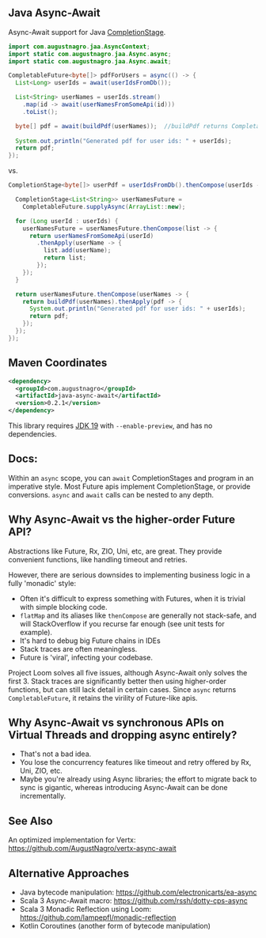 ## Java Async-Await

Async-Await support for Java [CompletionStage](https://download.java.net/java/early_access/loom/docs/api/java.base/java/util/concurrent/CompletionStage.html).

```java
import com.augustnagro.jaa.AsyncContext;
import static com.augustnagro.jaa.Async.async;
import static com.augustnagro.jaa.Async.await;

CompletableFuture<byte[]> pdfForUsers = async(() -> {
  List<Long> userIds = await(userIdsFromDb());

  List<String> userNames = userIds.stream()
    .map(id -> await(userNamesFromSomeApi(id)))
    .toList();

  byte[] pdf = await(buildPdf(userNames));  //buildPdf returns CompletableFuture<byte[]>
  
  System.out.println("Generated pdf for user ids: " + userIds);
  return pdf;
});
```

vs.

```java
CompletionStage<byte[]> userPdf = userIdsFromDb().thenCompose(userIds -> {

  CompletionStage<List<String>> userNamesFuture =
    CompletableFuture.supplyAsync(ArrayList::new);

  for (Long userId : userIds) {
    userNamesFuture = userNamesFuture.thenCompose(list -> {
      return userNamesFromSomeApi(userId)
        .thenApply(userName -> {
          list.add(userName);
          return list;
        });
    });
  }

  return userNamesFuture.thenCompose(userNames -> {
    return buildPdf(userNames).thenApply(pdf -> {
      System.out.println("Generated pdf for user ids: " + userIds);
      return pdf;
    });
  });
});
```

## Maven Coordinates

```xml
<dependency>
  <groupId>com.augustnagro</groupId>
  <artifactId>java-async-await</artifactId>
  <version>0.2.1</version>
</dependency>
```

This library requires [JDK 19](https://jdk.java.net/19/) with `--enable-preview`, and has no dependencies.

## Docs:

Within an `async` scope, you can `await` CompletionStages and program in an imperative style. Most Future apis implement CompletionStage, or provide conversions. `async` and `await` calls can be nested to any depth.

## Why Async-Await vs the higher-order Future API?

Abstractions like Future, Rx, ZIO, Uni, etc, are great. They provide convenient functions, like handling timeout and retries.

However, there are serious downsides to implementing business logic in a fully 'monadic' style:

* Often it's difficult to express something with Futures, when it is trivial with simple blocking code. 
* `flatMap` and its aliases like `thenCompose` are generally not stack-safe, and will StackOverflow if you recurse far enough (see unit tests for example).
* It's hard to debug big Future chains in IDEs
* Stack traces are often meaningless.
* Future is 'viral', infecting your codebase.

Project Loom solves all five issues, although Async-Await only solves the first 3. Stack traces are significantly better then using higher-order functions, but can still lack detail in certain cases. Since `async` returns `CompletableFuture`, it retains the virility of Future-like apis.

## Why Async-Await vs synchronous APIs on Virtual Threads and dropping async entirely?

* That's not a bad idea.
* You lose the concurrency features like timeout and retry offered by Rx, Uni, ZIO, etc.
* Maybe you're already using Async libraries; the effort to migrate back to sync is gigantic, whereas introducing Async-Await can be done incrementally.

## See Also
An optimized implementation for Vertx: https://github.com/AugustNagro/vertx-async-await

## Alternative Approaches

* Java bytecode manipulation: https://github.com/electronicarts/ea-async
* Scala 3 Async-Await macro: https://github.com/rssh/dotty-cps-async
* Scala 3 Monadic Reflection using Loom: https://github.com/lampepfl/monadic-reflection
* Kotlin Coroutines (another form of bytecode manipulation)
